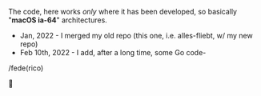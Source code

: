 The code, here works _only_ where it has been developed, so basically "**macOS ia-64**" architectures.

* Jan, 2022 - I merged my old repo (this one, i.e. alles-fliebt, w/ my new repo)
* Feb 10th, 2022 - I add, after a long time, some Go code-

/fede(rico)

🏮
